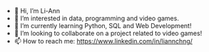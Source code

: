 - 👋 Hi, I’m Li-Ann
- 👀 I’m interested in data, programming and video games.
- 🌱 I’m currently learning Python, SQL and Web Development!
- 💞️ I’m looking to collaborate on a project related to video games!
- 📫 How to reach me: https://www.linkedin.com/in/liannchng/



